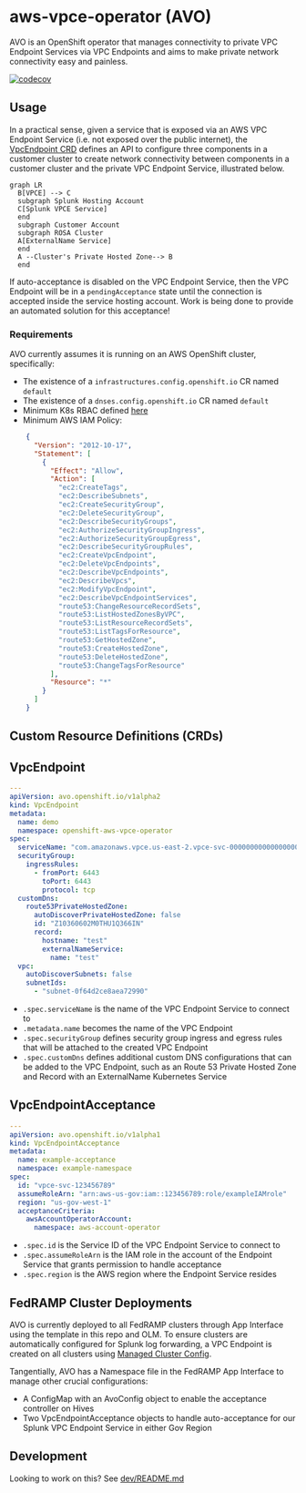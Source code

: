 # aws-vpce-operator (AVO)

AVO is an OpenShift operator that manages connectivity to private VPC Endpoint Services via VPC Endpoints and aims to make private network connectivity easy and painless.

[![codecov](https://codecov.io/gh/openshift/aws-vpce-operator/branch/main/graph/badge.svg)](https://codecov.io/gh/openshift/aws-vpce-operator)

## Usage

In a practical sense, given a service that is exposed via an AWS VPC Endpoint Service (i.e. not exposed over the public internet), the [VpcEndpoint CRD](./deploy/crds/avo.openshift.io_vpcendpoints.yaml) defines an API to configure three components in a customer cluster to create network connectivity between components in a customer cluster and the private VPC Endpoint Service, illustrated below.

```mermaid
graph LR
  B[VPCE] --> C
  subgraph Splunk Hosting Account
  C[Splunk VPCE Service]
  end
  subgraph Customer Account
  subgraph ROSA Cluster
  A[ExternalName Service]
  end
  A --Cluster's Private Hosted Zone--> B
  end
```

If auto-acceptance is disabled on the VPC Endpoint Service, then the VPC Endpoint will be in a `pendingAcceptance` state until the connection is accepted inside the service hosting account. Work is being done to provide an automated solution for this acceptance!

### Requirements

AVO currently assumes it is running on an AWS OpenShift cluster, specifically:

* The existence of a `infrastructures.config.openshift.io` CR named `default`
* The existence of a `dnses.config.openshift.io` CR named `default`
* Minimum K8s RBAC defined [here](./deploy/15_clusterrole.yaml)
* Minimum AWS IAM Policy:

```json
    {
      "Version": "2012-10-17",
      "Statement": [
        {
          "Effect": "Allow",
          "Action": [
            "ec2:CreateTags",
            "ec2:DescribeSubnets",
            "ec2:CreateSecurityGroup",
            "ec2:DeleteSecurityGroup",
            "ec2:DescribeSecurityGroups",
            "ec2:AuthorizeSecurityGroupIngress",
            "ec2:AuthorizeSecurityGroupEgress",
            "ec2:DescribeSecurityGroupRules",
            "ec2:CreateVpcEndpoint",
            "ec2:DeleteVpcEndpoints",
            "ec2:DescribeVpcEndpoints",
            "ec2:DescribeVpcs",
            "ec2:ModifyVpcEndpoint",
            "ec2:DescribeVpcEndpointServices",
            "route53:ChangeResourceRecordSets",
            "route53:ListHostedZonesByVPC",
            "route53:ListResourceRecordSets",
            "route53:ListTagsForResource",
            "route53:GetHostedZone",
            "route53:CreateHostedZone",
            "route53:DeleteHostedZone",
            "route53:ChangeTagsForResource"
          ],
          "Resource": "*"
        }
      ]
    }
```

## Custom Resource Definitions (CRDs)

## VpcEndpoint

```yaml
---
apiVersion: avo.openshift.io/v1alpha2
kind: VpcEndpoint
metadata:
  name: demo
  namespace: openshift-aws-vpce-operator
spec:
  serviceName: "com.amazonaws.vpce.us-east-2.vpce-svc-00000000000000000"
  securityGroup:
    ingressRules:
      - fromPort: 6443
        toPort: 6443
        protocol: tcp
  customDns:
    route53PrivateHostedZone:
      autoDiscoverPrivateHostedZone: false
      id: "Z10360602M0THU1Q366IN"
      record:
        hostname: "test"
        externalNameService:
          name: "test"
  vpc:
    autoDiscoverSubnets: false
    subnetIds:
      - "subnet-0f64d2ce8aea72990"
```

* `.spec.serviceName` is the name of the VPC Endpoint Service to connect to
* `.metadata.name` becomes the name of the VPC Endpoint
* `.spec.securityGroup` defines security group ingress and egress rules that will be attached to the created VPC Endpoint
* `.spec.customDns` defines additional custom DNS configurations that can be added to the VPC Endpoint, such as an Route 53 Private Hosted Zone and Record with an ExternalName Kubernetes Service

## VpcEndpointAcceptance

```yaml
---
apiVersion: avo.openshift.io/v1alpha1
kind: VpcEndpointAcceptance
metadata:
  name: example-acceptance
  namespace: example-namespace
spec:
  id: "vpce-svc-123456789"
  assumeRoleArn: "arn:aws-us-gov:iam::123456789:role/exampleIAMrole"
  region: "us-gov-west-1"
  acceptanceCriteria:
    awsAccountOperatorAccount:
      namespace: aws-account-operator
```

* `.spec.id` is the Service ID of the VPC Endpoint Service to connect to
* `.spec.assumeRoleArn` is the IAM role in the account of the Endpoint Service that grants permission to handle acceptance
* `.spec.region` is the AWS region where the Endpoint Service resides

## FedRAMP Cluster Deployments

AVO is currently deployed to all FedRAMP clusters through App Interface using the template in this repo and OLM. To ensure clusters are automatically configured for Splunk log forwarding, a VPC Endpoint is created on all clusters using [Managed Cluster Config](https://github.com/openshift/managed-cluster-config/tree/master/deploy/osd-avo-resources/fedramp-vpc-endpoints).

Tangentially, AVO has a Namespace file in the FedRAMP App Interface to manage other crucial configurations:

* A ConfigMap with an AvoConfig object to enable the acceptance controller on Hives
* Two VpcEndpointAcceptance objects to handle auto-acceptance for our Splunk VPC Endpoint Service in either Gov Region

## Development

Looking to work on this? See [dev/README.md](./dev/README.md)
